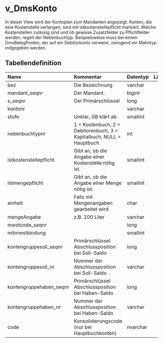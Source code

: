 # v_DmsKonto

In dieser View wird der Kontoplan zum Mandanten angezeigt. Konten, die eine Kostenstelle verlangen, sind mit istkostenstellepflicht markiert. Welche Kostenstellen zulässig sind und ob gewisse Zusatzfelder zu Pflichtfelder werden, regelt der Nebenbuchtyp. Beispielsweise muss bei einem DmsBelegPosten, der auf ein Debitorkonto verweist, zwingend ein Mahntyp mitgegeben werden.

## Tabellendefinition

| Name                    | Kommentar                                                            | Datentyp | Länge | Nullable |
| :---------------------- | :------------------------------------------------------------------- | :------- | ----: | :------: |
| bez                     | Die Bezeichnung                                                      | varchar  |   100 |    N     |
| mandant_seqnr           | Der Mandant.                                                         | bigint   |    64 |    N     |
| s_seqnr                 | Der Primärschlüssel                                                  | long     |    64 |    N     |
| kontonr                 |                                                                      | varchar  |    20 |    N     |
| stufe                   | Unklar, GB klärt ab                                                  | smallint |    16 |    N     |
| nebenbuchtypnr          | 1 = Kostenbuch, 2 = Debitorenbuch, 3 = Kapitalbuch, NULL = Hauptbuch | int      |    32 |    N     |
| istkostenstellepflicht  | Gibt an, ob die Angabe einer Kostenstelle nötig ist.                 | smallint |    16 |    N     |
| Istmengepflicht         | Gibt an, ob die Angabe einer Menge nötig ist.                        | smallint |    16 |    N     |
| einheit                 | Falls mit Mengenangaben gearbeitet wird                              | char     |    20 |    J     |
| mengeAngabe             | z.B. 100 Liter                                                       | varchar  |    20 |    J     |
| mwstcode_seqnr          |                                                                      | long     |    64 |    J     |
| mitmwstbindung          |                                                                      | smallint |    16 |    N     |
| kontengruppesoll_seqnr  | Primärschlüssel Abschlussposition bei Soll-Saldo                     | long     |    64 |    J     |
| kontengruppesoll_nr     | Nummer der Abschlussposition bei Soll-Saldo                          | varchar  |    20 |    J     |
| kontengruppehaben_seqnr | Primärschlüssel Abschlussposition bei Haben-Saldo                    | long     |    64 |    J     |
| kontengruppehaben_nr    | Nummer der Abschlussposition bei Haben-Saldo                         | varchar  |    20 |    J     |
| code                    | Konsolidierungscode (nur bei Hauptbuchkonten)                        | nvarchar |   100 |    J     |
